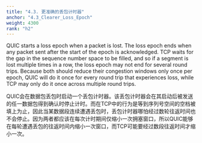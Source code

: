 ```yaml
---
title: "4.3. 更准确的丢包计时器"
anchor: "4.3_Clearer_Loss_Epoch"
weight: 4300
rank: "h2"
---
```


QUIC starts a loss epoch when a packet is lost. The loss epoch ends when any packet sent after the start of the epoch is acknowledged. TCP waits for the gap in the sequence number space to be filled, and so if a segment is lost multiple times in a row, the loss epoch may not end for several round trips. Because both should reduce their congestion windows only once per epoch, QUIC will do it once for every round trip that experiences loss, while TCP may only do it once across multiple round trips.

QUIC会在数据包丢包时启动一个丢包计时器。该丢包计时器会在其启动后被发送的任一数据包得到确认时停止计时。而在TCP中的行为是等到序列号空间的空档被填上为止，因此当某数据段连续遭遇丢包时，丢包计时器哪怕经过数轮往返时间也不会停止。因为两者都应该在每次计时期间仅缩小一次拥塞窗口，所以QUIC能够在每轮遭遇丢包的往返时间内缩小一次窗口，而TCP可能要经过数段往返时间才缩小一次。
